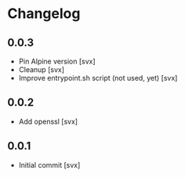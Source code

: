 # Changelog

## 0.0.3

* Pin Alpine version [svx]
* Cleanup [svx]
* Improve entrypoint.sh script (not used, yet) [svx]

## 0.0.2

* Add openssl [svx]

## 0.0.1

* Initial commit [svx]
